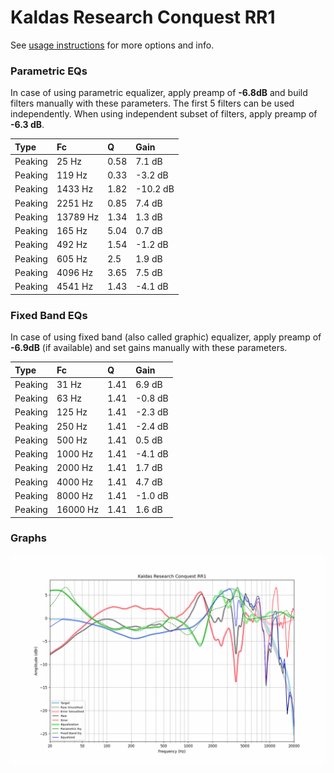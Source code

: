 # Kaldas Research Conquest RR1
See [usage instructions](https://github.com/jaakkopasanen/AutoEq#usage) for more options and info.

### Parametric EQs
In case of using parametric equalizer, apply preamp of **-6.8dB** and build filters manually
with these parameters. The first 5 filters can be used independently.
When using independent subset of filters, apply preamp of **-6.3 dB**.

| Type    | Fc       |    Q | Gain     |
|:--------|:---------|:-----|:---------|
| Peaking | 25 Hz    | 0.58 | 7.1 dB   |
| Peaking | 119 Hz   | 0.33 | -3.2 dB  |
| Peaking | 1433 Hz  | 1.82 | -10.2 dB |
| Peaking | 2251 Hz  | 0.85 | 7.4 dB   |
| Peaking | 13789 Hz | 1.34 | 1.3 dB   |
| Peaking | 165 Hz   | 5.04 | 0.7 dB   |
| Peaking | 492 Hz   | 1.54 | -1.2 dB  |
| Peaking | 605 Hz   | 2.5  | 1.9 dB   |
| Peaking | 4096 Hz  | 3.65 | 7.5 dB   |
| Peaking | 4541 Hz  | 1.43 | -4.1 dB  |

### Fixed Band EQs
In case of using fixed band (also called graphic) equalizer, apply preamp of **-6.9dB**
(if available) and set gains manually with these parameters.

| Type    | Fc       |    Q | Gain    |
|:--------|:---------|:-----|:--------|
| Peaking | 31 Hz    | 1.41 | 6.9 dB  |
| Peaking | 63 Hz    | 1.41 | -0.8 dB |
| Peaking | 125 Hz   | 1.41 | -2.3 dB |
| Peaking | 250 Hz   | 1.41 | -2.4 dB |
| Peaking | 500 Hz   | 1.41 | 0.5 dB  |
| Peaking | 1000 Hz  | 1.41 | -4.1 dB |
| Peaking | 2000 Hz  | 1.41 | 1.7 dB  |
| Peaking | 4000 Hz  | 1.41 | 4.7 dB  |
| Peaking | 8000 Hz  | 1.41 | -1.0 dB |
| Peaking | 16000 Hz | 1.41 | 1.6 dB  |

### Graphs
![](./Kaldas%20Research%20Conquest%20RR1.png)